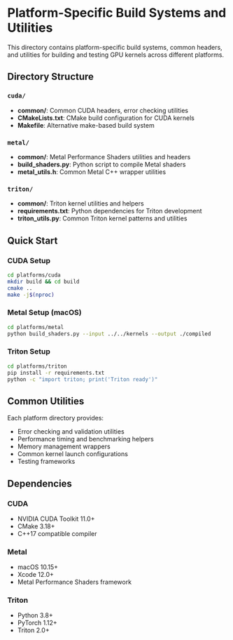 # Platform-Specific Build Systems and Utilities

This directory contains platform-specific build systems, common headers, and utilities for building and testing GPU kernels across different platforms.

## Directory Structure

### `cuda/`
- **common/**: Common CUDA headers, error checking utilities
- **CMakeLists.txt**: CMake build configuration for CUDA kernels
- **Makefile**: Alternative make-based build system

### `metal/`
- **common/**: Metal Performance Shaders utilities and headers
- **build_shaders.py**: Python script to compile Metal shaders
- **metal_utils.h**: Common Metal C++ wrapper utilities

### `triton/`
- **common/**: Triton kernel utilities and helpers
- **requirements.txt**: Python dependencies for Triton development
- **triton_utils.py**: Common Triton kernel patterns and utilities

## Quick Start

### CUDA Setup
```bash
cd platforms/cuda
mkdir build && cd build
cmake ..
make -j$(nproc)
```

### Metal Setup (macOS)
```bash
cd platforms/metal
python build_shaders.py --input ../../kernels --output ./compiled
```

### Triton Setup
```bash
cd platforms/triton
pip install -r requirements.txt
python -c "import triton; print('Triton ready')"
```

## Common Utilities

Each platform directory provides:
- Error checking and validation utilities
- Performance timing and benchmarking helpers
- Memory management wrappers
- Common kernel launch configurations
- Testing frameworks

## Dependencies

### CUDA
- NVIDIA CUDA Toolkit 11.0+
- CMake 3.18+
- C++17 compatible compiler

### Metal
- macOS 10.15+
- Xcode 12.0+
- Metal Performance Shaders framework

### Triton
- Python 3.8+
- PyTorch 1.12+
- Triton 2.0+ 